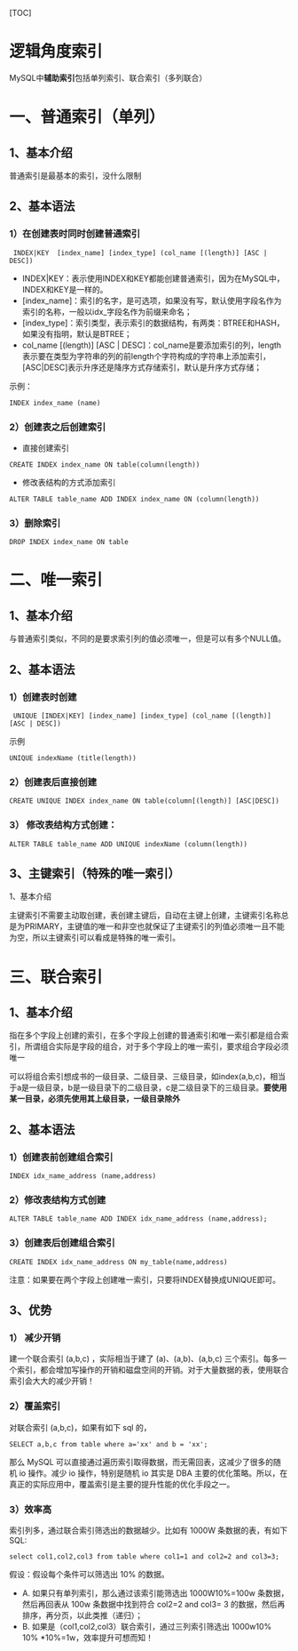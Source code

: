 [TOC]



# 逻辑角度索引

MySQL中**辅助索引**包括单列索引、联合索引（多列联合）



# 一、普通索引（单列）

## 1、基本介绍

普通索引是最基本的索引，没什么限制

## 2、基本语法

### 1）在创建表时同时创建普通索引  

```
 INDEX|KEY  [index_name] [index_type] (col_name [(length)] [ASC | DESC])   
```

- INDEX|KEY：表示使用INDEX和KEY都能创建普通索引，因为在MySQL中，INDEX和KEY是一样的。
- [index_name]：索引的名字，是可选项，如果没有写，默认使用字段名作为索引的名称，一般以idx_字段名作为前缀来命名；
- [index_type]：索引类型，表示索引的数据结构，有两类：BTREE和HASH，如果没有指明，默认是BTREE；
- col_name [(length)] [ASC | DESC]：col_name是要添加索引的列，length表示要在类型为字符串的列的前length个字符构成的字符串上添加索引，[ASC|DESC]表示升序还是降序方式存储索引，默认是升序方式存储；

示例：

```mysql
INDEX index_name (name)
```

### 2）创建表之后创建索引

- 直接创建索引

```mysql
CREATE INDEX index_name ON table(column(length))
```

- 修改表结构的方式添加索引

```mysql
ALTER TABLE table_name ADD INDEX index_name ON (column(length))
```

### 3）删除索引

```mysql
DROP INDEX index_name ON table
```



# 二、唯一索引

## 1、基本介绍

与普通索引类似，不同的是要求索引列的值必须唯一，但是可以有多个NULL值。

## 2、基本语法

### 1）创建表时创建

```mysql
 UNIQUE [INDEX|KEY] [index_name] [index_type] (col_name [(length)] [ASC | DESC])
```

示例

```mysql
UNIQUE indexName (title(length))
```

### 2）创建表后直接创建

```mysql
CREATE UNIQUE INDEX index_name ON table(column[(length)] [ASC|DESC])
```



### 3） 修改表结构方式创建：

```mysql
ALTER TABLE table_name ADD UNIQUE indexName (column(length))
```



## 3、主键索引（特殊的唯一索引）

1、基本介绍

 主键索引不需要主动取创建，表创建主键后，自动在主键上创建，主键索引名称总是为PRIMARY，主键值的唯一和非空也就保证了主键索引的列值必须唯一且不能为空，所以主键索引可以看成是特殊的唯一索引。



# 三、联合索引

## 1、基本介绍

指在多个字段上创建的索引，在多个字段上创建的普通索引和唯一索引都是组合索引，所谓组合实际是字段的组合，对于多个字段上的唯一索引，要求组合字段必须唯一

可以将组合索引想成书的一级目录、二级目录、三级目录，如index(a,b,c)，相当于a是一级目录，b是一级目录下的二级目录，c是二级目录下的三级目录。**要使用某一目录，必须先使用其上级目录，一级目录除外**



## 2、基本语法

### 1）创建表前创建组合索引 

```mysql
INDEX idx_name_address (name,address)
```



### 2）修改表结构方式创建

```mysql
ALTER TABLE table_name ADD INDEX idx_name_address (name,address); 
```



### 3）创建表后创建组合索引 

```mysql
CREATE INDEX idx_name_address ON my_table(name,address)
```

注意：如果要在两个字段上创建唯一索引，只要将INDEX替换成UNIQUE即可。



## 3、优势

### 1） 减少开销

建一个联合索引 (a,b,c) ，实际相当于建了 (a)、(a,b)、(a,b,c) 三个索引。每多一个索引，都会增加写操作的开销和磁盘空间的开销。对于大量数据的表，使用联合索引会大大的减少开销！

### 2）覆盖索引

对联合索引 (a,b,c)，如果有如下 sql 的，

```
SELECT a,b,c from table where a='xx' and b = 'xx';
```

那么 MySQL 可以直接通过遍历索引取得数据，而无需回表，这减少了很多的随机 io 操作。减少 io 操作，特别是随机 io 其实是 DBA 主要的优化策略。所以，在真正的实际应用中，覆盖索引是主要的提升性能的优化手段之一。

### 3）效率高

索引列多，通过联合索引筛选出的数据越少。比如有 1000W 条数据的表，有如下SQL:

```
select col1,col2,col3 from table where col1=1 and col2=2 and col3=3;
```

假设：假设每个条件可以筛选出 10% 的数据。

- A. 如果只有单列索引，那么通过该索引能筛选出 1000W10%=100w 条数据，然后再回表从 100w 条数据中找到符合 col2=2 and col3= 3 的数据，然后再排序，再分页，以此类推（递归）；
- B. 如果是（col1,col2,col3）联合索引，通过三列索引筛选出 1000w10% 10% *10%=1w，效率提升可想而知！









